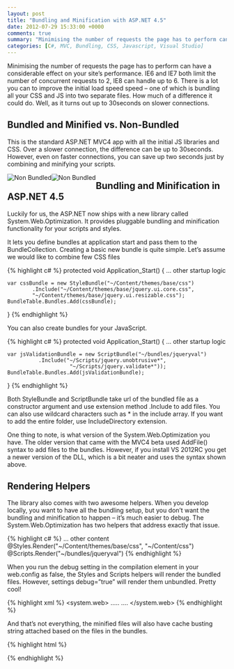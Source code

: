 ```yaml
---
layout: post
title: "Bundling and Minification with ASP.NET 4.5"
date: 2012-07-29 15:33:00 +0000
comments: true
summary: "Minimising the number of requests the page has to perform can have a considerable effect on your site’s performance. IE6 and IE7 both limit the number of concurrent requests to 2, IE8 can handle up to 6. There is a lot you can to improve the initial load speed speed – one of which is bundling all your CSS and JS into two separate files. How much of a difference it could do. Well, as it turns out up to 30seconds on slower connections."
categories: [C#, MVC, Bundling, CSS, Javascript, Visual Studio]
---
```



Minimising the number of requests the page has to perform can have a considerable effect on your site’s performance. IE6 and IE7 both limit the number of concurrent requests to 2, IE8 can handle up to 6. There is a lot you can to improve the initial load speed speed – one of which is bundling all your CSS and JS into two separate files. How much of a difference it could do. Well, as it turns out up to 30seconds on slower connections.
<!--more-->

Bundled and Minified vs. Non-Bundled
-------------------

This is the standard ASP.NET MVC4 app with all the initial JS libraries and CSS. Over a slower connection, the difference can be up to 30seconds. However, even on faster connections, you can save up two seconds just by combining and minifying your scripts.

<div class="row-fluid">
    <a href="/images/posts/bundling/non-bundled_4.png"><img src="/images/posts/bundling/non-bundled_thumb_1.png" alt="Non Bundled" style="float:left" /></a>
    <a href="/images/posts/bundling/bundled_2.png"><img src="/images/posts/bundling/bundled_thumb.png" alt="Non Bundled" style="float:left" /></a>
</div>

Bundling and Minification in ASP.NET 4.5
-------------------

Luckily for us, the ASP.NET now ships with a new library called System.Web.Optimization. It provides pluggable bundling and minification functionality for your scripts and styles.

It lets you define bundles at application start and pass them to the BundleCollection. Creating a basic new bundle is quite simple. Let’s assume we would like to combine few CSS files

{% highlight c# %}
protected void Application_Start()
{
    ... other startup logic
 
    var cssBundle = new StyleBundle("~/Content/themes/base/css")
            .Include("~/Content/themes/base/jquery.ui.core.css",
            "~/Content/themes/base/jquery.ui.resizable.css");    
    BundleTable.Bundles.Add(cssBundle);
}
{% endhighlight %}


You can also create bundles for your JavaScript.

{% highlight c# %}
protected void Application_Start()
{
    ... other startup logic
 
    var jsValidationBundle = new ScriptBundle("~/bundles/jqueryval")
              .Include("~/Scripts/jquery.unobtrusive*",
                        "~/Scripts/jquery.validate*"));
    BundleTable.Bundles.Add(jsValidationBundle);
}
{% endhighlight %}

Both StyleBundle and ScriptBundle take url of the bundled file as a constructor argument and use extension method .Include to add files. You can also use wildcard characters such as * in the include array. If you want to add the entire folder, use IncludeDirectory extension.

One thing to note, is what version of the System.Web.Optimization you have. The older version that came with the MVC4 beta used AddFile() syntax to add files to the bundles. However, if you install VS 2012RC you get a newer version of the DLL, which is a bit neater and uses the syntax shown above.

Rendering Helpers
-------------------

The library also comes with two awesome helpers. When you develop locally, you want to have all the bundling setup, but you don’t want the bundling and minification to happen – it’s much easier to debug. The System.Web.Optimization has two helpers that address exactly that issue.

{% highlight c# %}
    <head>
        ... other content
        @Styles.Render("~/Content/themes/base/css", "~/Content/css")
        @Scripts.Render("~/bundles/jqueryval")
    </head>
{% endhighlight %}
    
When you run the debug setting in the compilation element in your web.config as false, the Styles and Scripts helpers will render the bundled files. However, settings debug=”true” will render them unbundled. Pretty cool!

{% highlight xml %}
<system.web>
    .....
    <compilation debug="false" targetFramework="4.5" />
    ....
</system.web>
{% endhighlight %}

And that’s not everything, the minified files will also have cache busting string attached based on the files in the bundles.

{% highlight html %}
<link href="/Content/themes/base/css?v=UM624qf1uFt8dYtiIV9PCmYhsyeewBIwY4Ob0i8OdW81" rel="stylesheet" type="text/css" />
{% endhighlight %}